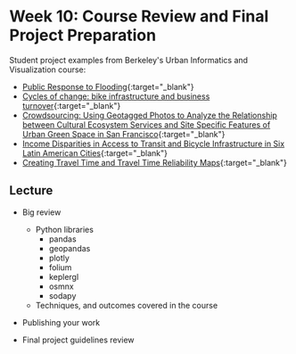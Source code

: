 # Week 10: Course Review and Final Project Preparation

Student project examples from Berkeley's Urban Informatics and Visualization course:

- [Public Response to Flooding](https://www.ocf.berkeley.edu/~anneliesesytsma/2017/11/25/public-response-to-flooding/){:target="_blank"}
- [Cycles of change: bike infrastructure and business turnover](https://www.ocf.berkeley.edu/~raleighmccoy/2017/12/12/cycles-of-change-bike-infrastructure-and-business-turnover/){:target="_blank"}
- [Crowdsourcing: Using Geotagged Photos to Analyze the Relationship between Cultural Ecosystem Services and Site Specific Features of Urban Green Space in San Francisco](https://www.ocf.berkeley.edu/~diningliu/2018/10/07/232/){:target="_blank"}
- [Income Disparities in Access to Transit and Bicycle Infrastructure in Six Latin American Cities](https://www.ocf.berkeley.edu/~jcamacho/2017/12/06/access-to-transit-and-bicycle-infrastructure-in-six-latin-american-cities/){:target="_blank"}
- [Creating Travel Time and Travel Time Reliability Maps](https://www.ocf.berkeley.edu/~garbier/2017/12/08/62/){:target="_blank"}

## Lecture
*   Big review
	* Python libraries
		* pandas
		* geopandas
		* plotly
		* folium
		* keplergl
		* osmnx
		* sodapy
	* Techniques, and outcomes covered in the course
*   Publishing your work

*   Final project guidelines review
